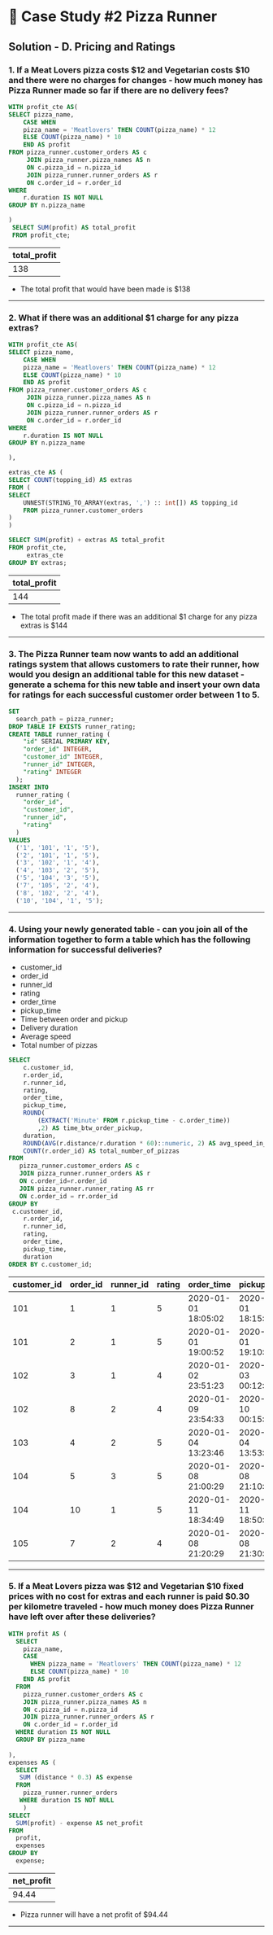 # 🍕 Case Study #2 Pizza Runner

## Solution - D. Pricing and Ratings

### 1. If a Meat Lovers pizza costs $12 and Vegetarian costs $10 and there were no charges for changes - how much money has Pizza Runner made so far if there are no delivery fees?

```sql
WITH profit_cte AS(
SELECT pizza_name,
	CASE WHEN
	pizza_name = 'Meatlovers' THEN COUNT(pizza_name) * 12
	ELSE COUNT(pizza_name) * 10
	END AS profit
FROM pizza_runner.customer_orders AS c 
	 JOIN pizza_runner.pizza_names AS n
	 ON c.pizza_id = n.pizza_id
	 JOIN pizza_runner.runner_orders AS r
	 ON c.order_id = r.order_id
WHERE
	r.duration IS NOT NULL 
GROUP BY n.pizza_name

)
 SELECT SUM(profit) AS total_profit
 FROM profit_cte;
```
| total_profit |
| ------------ |
| 138          |
- The total profit that would have been made is $138
***
### 2. What if there was an additional $1 charge for any pizza extras?

```sql
WITH profit_cte AS(
SELECT pizza_name,
	CASE WHEN
	pizza_name = 'Meatlovers' THEN COUNT(pizza_name) * 12
	ELSE COUNT(pizza_name) * 10
	END AS profit
FROM pizza_runner.customer_orders AS c 
	 JOIN pizza_runner.pizza_names AS n
	 ON c.pizza_id = n.pizza_id
	 JOIN pizza_runner.runner_orders AS r
	 ON c.order_id = r.order_id
WHERE
	r.duration IS NOT NULL 
GROUP BY n.pizza_name

),

extras_cte AS (
SELECT COUNT(topping_id) AS extras
FROM (
SELECT 
	UNNEST(STRING_TO_ARRAY(extras, ',') :: int[]) AS topping_id
	FROM pizza_runner.customer_orders
)
)

SELECT SUM(profit) + extras AS total_profit
FROM profit_cte,
     extras_cte
GROUP BY extras;
```
| total_profit |
| ------------ |
| 144          |

- The total profit made if there was an additional $1 charge for any pizza extras is $144
***
### 3. The Pizza Runner team now wants to add an additional ratings system that allows customers to rate their runner, how would you design an additional table for this new dataset - generate a schema for this new table and insert your own data for ratings for each successful customer order between 1 to 5.

```sql
SET
  search_path = pizza_runner;
DROP TABLE IF EXISTS runner_rating;
CREATE TABLE runner_rating (
    "id" SERIAL PRIMARY KEY,
    "order_id" INTEGER,
    "customer_id" INTEGER,
    "runner_id" INTEGER,
    "rating" INTEGER
  );
INSERT INTO
  runner_rating (
    "order_id",
    "customer_id",
    "runner_id",
    "rating"
  )
VALUES
  ('1', '101', '1', '5'),
  ('2', '101', '1', '5'),
  ('3', '102', '1', '4'),
  ('4', '103', '2', '5'),
  ('5', '104', '3', '5'),
  ('7', '105', '2', '4'),
  ('8', '102', '2', '4'),
  ('10', '104', '1', '5');
```
***
### 4. Using your newly generated table - can you join all of the information together to form a table which has the following information for successful deliveries?
* customer_id
* order_id
* runner_id
* rating
* order_time
* pickup_time
* Time between order and pickup
* Delivery duration
* Average speed
* Total number of pizzas

```sql
SELECT 
    c.customer_id,
	r.order_id,
	r.runner_id,
	rating,
	order_time,
	pickup_time,
	ROUND(
		(EXTRACT('Minute' FROM r.pickup_time - c.order_time))
		,2) AS time_btw_order_pickup,
	duration,
	ROUND(AVG(r.distance/r.duration * 60)::numeric, 2) AS avg_speed_in_kmph,
	COUNT(r.order_id) AS total_number_of_pizzas 
FROM
   pizza_runner.customer_orders AS c 
   JOIN pizza_runner.runner_orders AS r
   ON c.order_id=r.order_id
   JOIN pizza_runner.runner_rating AS rr
   ON c.order_id = rr.order_id
GROUP BY
 c.customer_id,
	r.order_id,
	r.runner_id,
	rating,
	order_time,
	pickup_time,
	duration
ORDER BY c.customer_id;
```
| customer_id | order_id | runner_id | rating | order_time | pickup_time | time_btw_order_pickup | duration | avg_speed_in_kmph | total_number_of_pizzas |
|---|---|---|---|---|---|---|---|---|---|
|101|1|1|5| 2020-01-01 18:05:02 | 2020-01-01 18:15:34 | 10.00 |32|37.50|1|
|101|2|1|5|2020-01-01 19:00:52|2020-01-01 19:10:54|10.00|27|44.44|1|
|102|3|1|4|2020-01-02 23:51:23|2020-01-03 00:12:37|21.00| 20 |40.20|2|
|102|8|2|4|2020-01-09 23:54:33|2020-01-10 00:15:02|20.00|15|93.60|1|
|103|4|2|5|2020-01-04 13:23:46|2020-01-04 13:53:03|29.00|40|35.10|3|
|104|5|3|5|2020-01-08 21:00:29|2020-01-08 21:10:57|10.00|15|40.00|1|
|104|10|1|5|2020-01-11 18:34:49|2020-01-11 18:50:20|15.00|10|60.00|2|
|105|7|2|4|2020-01-08 21:20:29|2020-01-08 21:30:45|10.00|25|60.00|1|

***
### 5. If a Meat Lovers pizza was $12 and Vegetarian $10 fixed prices with no cost for extras and each runner is paid $0.30 per kilometre traveled - how much money does Pizza Runner have left over after these deliveries?

```sql
WITH profit AS (
  SELECT
    pizza_name,
    CASE
      WHEN pizza_name = 'Meatlovers' THEN COUNT(pizza_name) * 12
      ELSE COUNT(pizza_name) * 10
    END AS profit
  FROM
    pizza_runner.customer_orders AS c
    JOIN pizza_runner.pizza_names AS n 
	ON c.pizza_id = n.pizza_id
    JOIN pizza_runner.runner_orders AS r 
	ON c.order_id = r.order_id
  WHERE duration IS NOT NULL
  GROUP BY pizza_name
    
),
expenses AS (
  SELECT
   SUM (distance * 0.3) AS expense
  FROM
    pizza_runner.runner_orders
   WHERE duration IS NOT NULL
    ) 
SELECT
  SUM(profit) - expense AS net_profit
FROM
  profit,
  expenses
GROUP BY
  expense;
```
| net_profit |
| ---------- |
| 94.44      |  
- Pizza runner will have a net profit of $94.44
***
